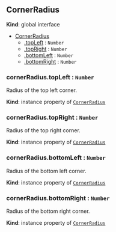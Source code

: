 ## CornerRadius
**Kind**: global interface  

<a name="CornerRadius"></a>
* [CornerRadius](#CornerRadius)
    * [.topLeft](#CornerRadius+topLeft) : <code>Number</code>
    * [.topRight](#CornerRadius+topRight) : <code>Number</code>
    * [.bottomLeft](#CornerRadius+bottomLeft) : <code>Number</code>
    * [.bottomRight](#CornerRadius+bottomRight) : <code>Number</code>

<a name="CornerRadius+topLeft"></a>
### cornerRadius.topLeft : <code>Number</code>
Radius of the top left corner.

**Kind**: instance property of [<code>CornerRadius</code>](#CornerRadius)

<a name="CornerRadius+topRight"></a>
### cornerRadius.topRight : <code>Number</code>
Radius of the top right corner.

**Kind**: instance property of [<code>CornerRadius</code>](#CornerRadius)

<a name="CornerRadius+bottomLeft"></a>
### cornerRadius.bottomLeft : <code>Number</code>
Radius of the bottom left corner.

**Kind**: instance property of [<code>CornerRadius</code>](#CornerRadius)

<a name="CornerRadius+bottomRight"></a>
### cornerRadius.bottomRight : <code>Number</code>
Radius of the bottom right corner.

**Kind**: instance property of [<code>CornerRadius</code>](#CornerRadius)
